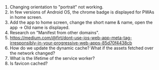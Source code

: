 1. Changing orientation to "portrait" not working.
2. In few versions of Android OS, the chrome badge is displayed for PWAs in home screen.
3. Add the app to home screen, change the short name & name, open the app -> Old name is displayed.
4. Research on "Manifest from other domains".
5. https://medium.com/@firt/dont-use-ios-web-app-meta-tag-irresponsibly-in-your-progressive-web-apps-85d70f4438cb
6. How do we update the dynamic cache? What if the assets fetched over the network changed?
7. What is the lifetime of the service worker?
8. Is favicon cached?